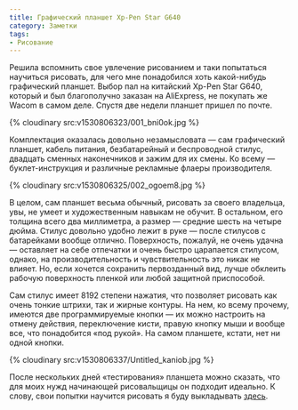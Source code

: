 ```yaml
---
title: Графический планшет Xp-Pen Star G640
category: Заметки
tags:
- Рисование
---
```


Решила вспомнить свое увлечение рисованием и таки попытаться научиться рисовать, для чего мне понадобился хоть какой-нибудь графический планшет. Выбор пал на китайский Xp-Pen Star G640, который и был благополучно заказан на AliExpress, не покупать же Wacom в самом деле. Спустя две недели планшет пришел по почте.

<!-- more -->

{% cloudinary src:v1530806323/001_bni0ok.jpg %}

Комплектация оказалась довольно незамысловата — сам графический планшет, кабель питания, безбатарейный и беспроводной стилус, двадцать сменных наконечников и зажим для их смены. Ко всему — буклет-инструкция и различные рекламные флаеры производителя.

{% cloudinary src:v1530806325/002_ogoem8.jpg %}

В целом, сам планшет весьма обычный, рисовать за своего владельца, увы, не умеет и художественным навыкам не обучит. В остальном, его толщина всего два миллиметра, а размер — средние шесть на четыре дюйма. Стилус довольно удобно лежит в руке — после стилусов с батарейками вообще отлично. Поверхность, пожалуй, не очень удачна — оставляет на себе отпечатки и очень быстро царапается стилусом, однако, на производительность и чувствительность это никак не влияет. Но, если хочется сохранить первозданный вид, лучше обклеить рабочую поверхность пленкой или любой защитной приспособой.

Сам стилус имеет 8192 степени нажатия, что позволяет рисовать как очень тонкие штрихи, так и жирные контуры. На нем, ко всему прочему, имеются две программируемые кнопки — их можно настроить на отмену действия, переключение кисти, правую кнопку мыши и вообще все, что понадобится «под рукой». На самом планшете, кстати, нет ни одной кнопки.

{% cloudinary src:v1530806337/Untitled_kaniob.jpg %}

После нескольких дней «тестирования» планшета можно сказать, что для моих нужд начинающей рисовальщицы он подходит идеально. К слову, свои попытки научится рисовать я буду  выкладывать [здесь][1].

[1]:	/draw/